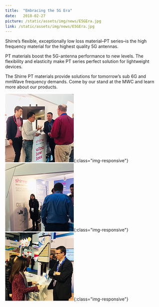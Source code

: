 ```yaml
---
title:  "Embracing the 5G Era"
date:   2018-02-27
picture: /static/assets/img/news/E5GEra.jpg
link: /static/assets/img/news/E5GEra.jpg
---
```


Shirre’s flexible, exceptionally low loss material–PT series–is the high frequency material for the highest quality 5G antennas.

PT materials boost the 5G-antenna performance to new levels. The flexibility and elasticity make PT series perfect solution for lightweight devices.

The Shirre PT materials provide solutions for tomorrow’s sub 6G and mmWave frequency demands. Come by our stand at the MWC and learn more about our products.

![image-title-here](/static/assets/img/news/E5GEra1.jpg){:class="img-responsive"}
![image-title-here](/static/assets/img/news/E5GEra2.jpg){:class="img-responsive"}
![image-title-here](/static/assets/img/news/E5GEra3.jpg){:class="img-responsive"}
